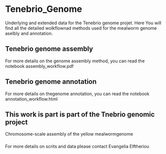 # Tenebrio_Genome
Underlying and extended data for the Tenebrio genome projet. Here You will find all the detailed wolkflownad methods used for the mealworm genome aselbly and annotation.
## Tenebrio genome assembly
For more details on the genome assembly method, you can read the notebook assembly_workflow.pdf
## Tenebrio genome annotation
For more details on thegenome annotation, you can read the notebook annotation_workflow.html
## This work is part is part of the Tnebrio genomic project
Chromosome-scale  assembly  of  the  yellow  mealwormgenome

###
For more details on scrits and data please contact Evangelia Elftheriou


